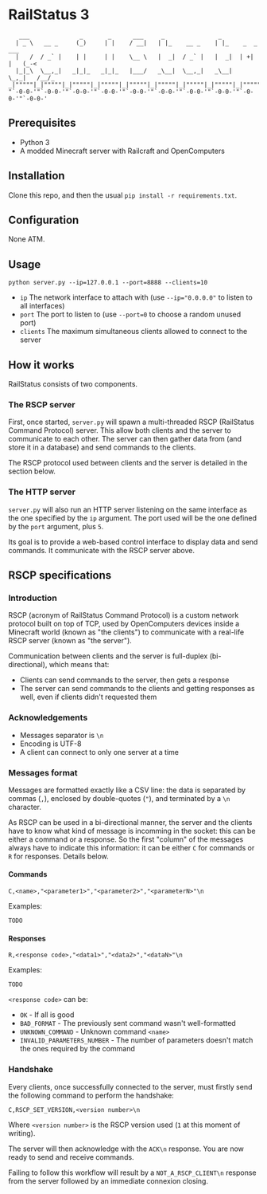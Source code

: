 # RailStatus 3

       ___              _       _      ___     _               _                    
      | _ \   __ _     (_)     | |    / __|   | |_    __ _    | |_    _  _     ___  
      |   /  / _` |    | |     | |    \__ \   |  _|  / _` |   |  _|  | +| |   (_-<  
      |_|_\  \__,_|   _|_|_   _|_|_   |___/   _\__|  \__,_|   _\__|   \_,_|   /__/_  
    _|"""""|_|"""""|_|"""""|_|"""""|_|"""""|_|"""""|_|"""""|_|"""""|_|"""""|_|"""""|
    "`-0-0-'"`-0-0-'"`-0-0-'"`-0-0-'"`-0-0-'"`-0-0-'"`-0-0-'"`-0-0-'"`-0-0-'"`-0-0-'

## Prerequisites

  - Python 3
  - A modded Minecraft server with Railcraft and OpenComputers

## Installation

Clone this repo, and then the usual `pip install -r requirements.txt`.

## Configuration

None ATM.

## Usage

    python server.py --ip=127.0.0.1 --port=8888 --clients=10

  - `ip` The network interface to attach with (use `--ip="0.0.0.0"` to listen to all interfaces)
  - `port` The port to listen to (use `--port=0` to choose a random unused port)
  - `clients` The maximum simultaneous clients allowed to connect to the server

## How it works

RailStatus consists of two components.

### The RSCP server

First, once started, `server.py` will spawn a multi-threaded RSCP (RailStatus Command Protocol) server. This allow both
clients and the server to communicate to each other. The server can then gather data from (and store it in a database)
and send commands to the clients.

The RSCP protocol used between clients and the server is detailed in the section below.

### The HTTP server

`server.py` will also run an HTTP server listening on the same interface as the one specified by the `ip` argument. The
port used will be the one defined by the `port` argument, plus `5`.

Its goal is to provide a web-based control interface to display data and send commands. It communicate with the RSCP server
above.

## RSCP specifications

### Introduction

RSCP (acronym of RailStatus Command Protocol) is a custom network protocol built on top of TCP, used by OpenComputers
devices inside a Minecraft world (known as "the clients") to communicate with a real-life RSCP server (known as "the server").

Communication between clients and the server is full-duplex (bi-directional), which means that:

  - Clients can send commands to the server, then gets a response
  - The server can send commands to the clients and getting responses as well, even if clients didn't requested them

### Acknowledgements

  - Messages separator is `\n`
  - Encoding is UTF-8
  - A client can connect to only one server at a time

### Messages format

Messages are formatted exactly like a CSV line: the data is separated by commas (`,`), enclosed by double-quotes (`"`),
and terminated by a `\n` character.

As RSCP can be used in a bi-directional manner, the server and the clients have to know what kind of message is incomming
in the socket: this can be either a command or a response. So the first "column" of the messages always have to indicate
this information: it can be either `C` for commands or `R` for responses. Details below.

#### Commands

    C,<name>,"<parameter1>","<parameter2>","<parameterN>"\n

Examples:

    TODO

#### Responses

    R,<response code>,"<data1>","<data2>","<dataN>"\n

Examples:

    TODO

`<response code>` can be:

  - `OK` - If all is good
  - `BAD_FORMAT` - The previously sent command wasn't well-formatted
  - `UNKNOWN_COMMAND` - Unknown command `<name>`
  - `INVALID_PARAMETERS_NUMBER` - The number of parameters doesn't match the ones required by the command

### Handshake

Every clients, once successfully connected to the server, must firstly send the following command to perform the handshake:

    C,RSCP_SET_VERSION,<version number>\n

Where `<version number>` is the RSCP version used (`1` at this moment of writing).

The server will then acknowledge with the `ACK\n` response. You are now ready to send and receive commands.

Failing to follow this workflow will result by a `NOT_A_RSCP_CLIENT\n` response from the server followed by an immediate connexion
closing.